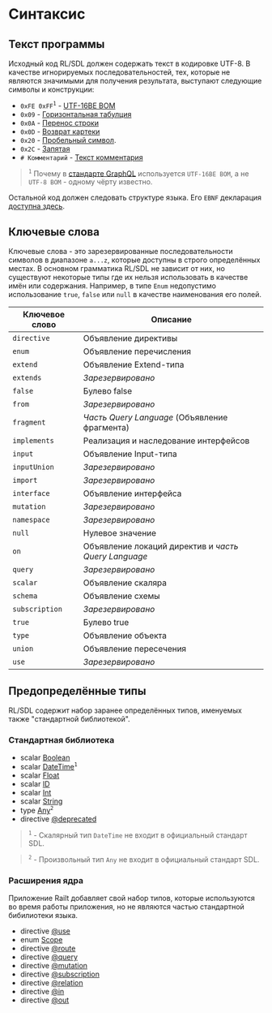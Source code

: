 # Синтаксис

## Текст программы

Исходный код RL/SDL должен содержать текст в кодировке UTF-8. 
В качестве игнорируемых последовательностей, тех, которые не являются значимыми для получения 
результата, выступают следующие символы и конструкции:

- `0xFE 0xFF`<sup>`1`</sup> - [UTF-16BE BOM](https://ru.wikipedia.org/wiki/%D0%9C%D0%B0%D1%80%D0%BA%D0%B5%D1%80_%D0%BF%D0%BE%D1%81%D0%BB%D0%B5%D0%B4%D0%BE%D0%B2%D0%B0%D1%82%D0%B5%D0%BB%D1%8C%D0%BD%D0%BE%D1%81%D1%82%D0%B8_%D0%B1%D0%B0%D0%B9%D1%82%D0%BE%D0%B2)
- `0x09` - [Горизонтальная табулция](https://ru.wikipedia.org/wiki/%D0%A2%D0%B0%D0%B1%D1%83%D0%BB%D1%8F%D1%86%D0%B8%D1%8F)
- `0x0A` - [Перенос строки](https://ru.wikipedia.org/wiki/%D0%9F%D0%B5%D1%80%D0%B5%D0%B2%D0%BE%D0%B4_%D1%81%D1%82%D1%80%D0%BE%D0%BA%D0%B8)
- `0x0D` - [Возврат картеки](https://ru.wikipedia.org/wiki/%D0%92%D0%BE%D0%B7%D0%B2%D1%80%D0%B0%D1%82_%D0%BA%D0%B0%D1%80%D0%B5%D1%82%D0%BA%D0%B8)
- `0x20` - [Пробельный символ](https://ru.wikipedia.org/wiki/%D0%9F%D1%80%D0%BE%D0%B1%D0%B5%D0%BB).
- `0x2C` - [Запятая](https://ru.wikipedia.org/wiki/%D0%97%D0%B0%D0%BF%D1%8F%D1%82%D0%B0%D1%8F)
- `# Комментарий` - [Текст комментария](/sdl/comments)

> <sup>`1`</sup> Почему в [стандарте GraphQL](http://facebook.github.io/graphql/October2016/#UnicodeBOM) 
используется `UTF-16BE BOM`, а не `UTF-8 BOM` - одному чёрту известно.

Остальной код должен следовать структуре языка. Его `EBNF` декларация [доступна здесь](/sdl/grammar).

## Ключевые слова

Ключевые слова - это зарезервированные последовательности символов в диапазоне `a...z`, которые доступны в строго определённых местах. В основном грамматика RL/SDL не зависит от них, но существуют некоторые типы где их нельзя использовать в качестве имён или содержания. Например, в типе `Enum` недопустимо использование `true`, `false` или 
`null` в качестве наименования его полей.

| Ключевое слово            | Описание                                                      |
|---------------------------|---------------------------------------------------------------|
| `directive`               | Объявление директивы                                          |
| `enum`                    | Объявление перечисления                                       |
| `extend`                  | Объявление Extend-типа                                        |
| `extends`                 | _Зарезервировано_                                             |
| `false`                   | Булево false                                                  |
| `from`                    | _Зарезервировано_                                             |
| `fragment`                |  _Часть Query Language_ (Объявление фрагмента)                |
| `implements`              | Реализация и наследование интерфейсов                         |
| `input`                   | Объявление Input-типа                                         |
| `inputUnion`              | _Зарезервировано_                                             |
| `import`                  | _Зарезервировано_                                             |
| `interface`               | Объявление интерфейса                                         |
| `mutation`                | _Зарезервировано_                                             |
| `namespace`               | _Зарезервировано_                                             |
| `null`                    | Нулевое значение                                              |
| `on`                      | Объявление локаций директив и _часть Query Language_          |
| `query`                   | _Зарезервировано_                                             |
| `scalar`                  | Объявление скаляра                                            |
| `schema`                  | Объявление схемы                                              |
| `subscription`            | _Зарезервировано_                                             |
| `true`                    | Булево true                                                   |
| `type`                    | Объявление объекта                                            |
| `union`                   | Объявление пересечения                                        |
| `use`                     | _Зарезервировано_                                             |

## Предопределённые типы

RL/SDL содержит набор заранее определённых типов, именуемых также 
"стандартной библиотекой".

### Стандартная библиотека

- scalar [Boolean](/language/types/scalar/boolean)
- scalar [DateTime](/language/types/scalar/date-time)<sup>`1`</sup>
- scalar [Float](/language/types/scalar/float)
- scalar [ID](/language/types/scalar/id)
- scalar [Int](/language/types/scalar/int)
- scalar [String](/language/types/scalar/string)
- type [Any](/language/types/any)<sup>`2`</sup>
- directive [@deprecated](/language/types/directive/deprecated)

> <sup>`1`</sup> - Скалярный тип `DateTime` не входит в официальный стандарт SDL.

> <sup>`2`</sup> - Произвольный тип `Any` не входит в официальный стандарт SDL.

### Расширения ядра

Приложение Railt добавляет свой набор типов, которые используются во 
время работы приложения, но не являются частью стандартной бибилиотеки языка.

- directive [@use](/app/integration)
- enum [Scope](/app/integration)
- directive [@route](/app/routing)
- directive [@query](/app/routing)
- directive [@mutation](/app/routing)
- directive [@subscription](/app/routing)
- directive [@relation](/app/routing)
- directive [@in](/app/mappings)
- directive [@out](/app/mappings)

 
